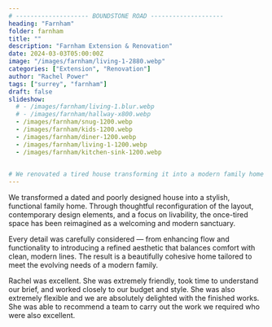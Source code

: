 ```yaml
---
# -------------------- BOUNDSTONE ROAD --------------------
heading: "Farnham"
folder: farnham
title: ""
description: "Farnham Extension & Renovation"
date: 2024-03-03T05:00:00Z
image: "/images/farnham/living-1-2880.webp"
categories: ["Extension", "Renovation"]
author: "Rachel Power"
tags: ["surrey", "farnham"]
draft: false
slideshow:
  # - /images/farnham/living-1.blur.webp
  # - /images/farnham/hallway-x800.webp
  - /images/farnham/snug-1200.webp
  - /images/farnham/kids-1200.webp
  - /images/farnham/diner-1200.webp
  - /images/farnham/living-1-1200.webp
  - /images/farnham/kitchen-sink-1200.webp
  

# We renovated a tired house transforming it into a modern family home giving new life to the outdated space. By updating the layout, incorporating contemporary design elements, and improving functionality, the badly designed house is now a stylish and comfortable haven. With careful planning and creative vision, we blended contemporary aesthetics with functional design  to revitalise the property.  We have created a beautiful, functional space that meets the families evolving  needs.
---
```

We transformed a dated and poorly designed house into a stylish, functional family home. Through thoughtful reconfiguration of the layout, contemporary design elements, and a focus on livability, the once-tired space has been reimagined as a welcoming and modern sanctuary.

Every detail was carefully considered — from enhancing flow and functionality to introducing a refined aesthetic that balances comfort with clean, modern lines. The result is a beautifully cohesive home tailored to meet the evolving needs of a modern family.

<Testimonial>
  Rachel was excellent. She was extremely friendly, took time to understand our brief, and worked closely to our budget and style. She was also extremely flexible and we are absolutely delighted with the finished works. She was able to recommend a team to carry out the work we required who were also excellent.
</Testimonial>
